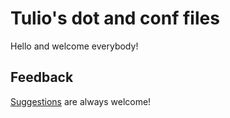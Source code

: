 # Tulio's dot and conf files

Hello and welcome everybody!

## Feedback

[Suggestions](https://github.com/tulio-borges/dotfiles/issues) are always welcome!
